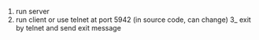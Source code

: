 1) run server
2) run client or use telnet at port 5942 (in source code, can change)
3_ exit by telnet and send exit message
